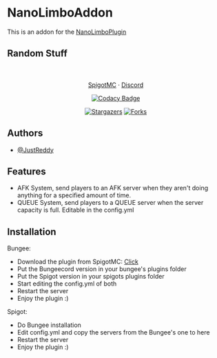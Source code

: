 
# NanoLimboAddon

This is an addon for the [NanoLimboPlugin](https://www.spigotmc.org/resources/nanolimboplugin.105297/)



## Random Stuff

<div align="center">
  <p align="center">
    <br />
    <br />
    <a href="https://www.spigotmc.org/resources/nanolimboaddon.110966/ ">SpigotMC</a>
    ·
    <a href="https://discord.gg/wfDdP7aJyg">Discord</a>
  
  [![Codacy Badge](https://app.codacy.com/project/badge/Grade/688927b3b2994d0698a8de66268c5c0f)](https://app.codacy.com/gh/JustReddy7397/NanoLimboAddon/dashboard?utm_source=gh&utm_medium=referral&utm_content=&utm_campaign=Badge_grade)
  </p>

[![Stargazers][stars-shield]][stars-url]
    [![Forks][forks-shield]][forks-url]

</div>

[forks-shield]: https://img.shields.io/github/forks/JustReddy7397/NanoLimboAddon.svg?style=for-the-badge
[forks-url]: https://github.com/JustReddy7397/NanoLimboAddon/network/members
[stars-shield]: https://img.shields.io/github/stars/JustReddy7397/NanoLimboAddon.svg?style=for-the-badge
[stars-url]: https://github.com/JustReddy7397/NanoLimboAddon/stargazers

## Authors

- [@JustReddy](https://www.github.com/justreddy7397)




## Features

- AFK System, send players to an AFK server when they aren't doing anything for a specified amount of time.
- QUEUE System, send players to a QUEUE server when the server capacity is full. Editable in the config.yml


## Installation

Bungee:
- Download the plugin from SpigotMC: [Click](https://www.spigotmc.org/resources/nanolimboaddon.110966/ )
- Put the Bungeecord version in your bungee's plugins folder
- Put the Spigot version in your spigots plugins folder
- Start editing the config.yml of both
- Restart the server
- Enjoy the plugin :)

Spigot:
- Do Bungee installation
- Edit config.yml and copy the servers from the Bungee's one to here
- Restart the server
- Enjoy the plugin :)
